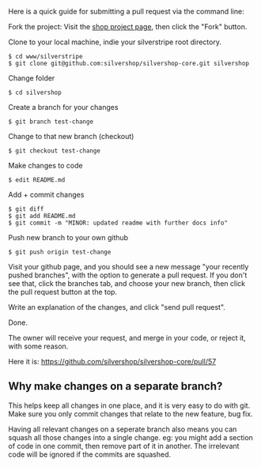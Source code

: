 Here is a quick guide for submitting a pull request via the command line:

Fork the project: Visit the [shop project page](https://github.com/burnbright/silverstripe-shop), then click the "Fork" button.

Clone to your local machine, indie your silverstripe root directory.

    $ cd www/silverstripe
    $ git clone git@github.com:silvershop/silvershop-core.git silvershop

Change folder

    $ cd silvershop

Create a branch for your changes

    $ git branch test-change

Change to that new branch (checkout)

    $ git checkout test-change

Make changes to code

    $ edit README.md

Add + commit changes

    $ git diff
    $ git add README.md
    $ git commit -m "MINOR: updated readme with further docs info"

Push new branch to your own github

    $ git push origin test-change


Visit your github page, and you should see a new message "your recently pushed branches", with the option to generate a pull request. If you don't see that, click the branches tab, and choose your new branch, then click the pull request button at the top.

Write an explanation of the changes, and click "send pull request".

Done.

The owner will receive your request, and merge in your code, or reject it, with some reason.

Here it is: https://github.com/silvershop/silvershop-core/pull/57

## Why make changes on a separate branch?

This helps keep all changes in one place, and it is very easy to do with git. Make sure you only commit changes that relate to the new feature, bug fix.

Having all relevant changes on a seperate branch also means you can squash all those changes into a single change. eg: you might add a section of code in one commit, then remove part of it in another. The irrelevant code will be ignored if the commits are squashed.